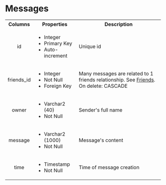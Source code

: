 # Messages

<style>
tr > td:first-of-type {
  text-align: center;
}
</style>

<table>
  <tr>
    <th>Columns</th>
    <th>Properties</th>
    <th>Description</th>
  </tr>
  <tr>
    <td>id</td>
    <td>
      <ul>
        <li>Integer</li>
        <li>Primary Key</li>
        <li>Auto-increment</li>
      </ul>
    </td>
    <td>Unique id</td>
  </tr>
  <tr>
    <td>friends_id</td>
    <td>
      <ul>
        <li>Integer</li>
        <li>Not Null</li>
        <li>Foreign Key</li>
      </ul>
    </td>
    <td>Many messages are related to 1 friends relationship. See <a href="./03_Friends.md">Friends</a>. On delete: CASCADE</td>
  </tr>
  <tr>
    <td>owner</td>
    <td>
      <ul>
        <li>Varchar2 (40)</li>
        <li>Not Null</li>
      </ul>
    </td>
    <td>Sender's full name</td>
  </tr>
  <tr>
    <td>message</td>
    <td>
      <ul>
        <li>Varchar2 (1000)</li>
        <li>Not Null</li>
      </ul>
    </td>
    <td>Message's content</td>
  </tr>
  <tr>
    <td>time</td>
    <td>
      <ul>
        <li>Timestamp</li>
        <li>Not Null</li>
      </ul>
    </td>
    <td>Time of message creation</td>
  </tr>
</table>

